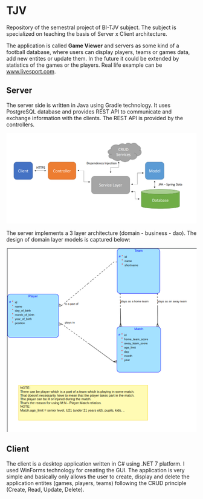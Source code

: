 # TJV

Repository of the semestral project of BI-TJV subject.
The subject is specialized on teaching the basis of Server x Client architecture. 

The application is called **Game Viewer** and servers as some kind of a football database, where users can display players, teams or games data, add new entites or update them. In the future it could be extended by statistics of the games or the players. Real life example can be www.livesport.com.

## Server

The server side is written in Java using Gradle technology. It uses PostgreSQL database and provides REST API to communicate and exchange information with the clients. The REST API is provided by the controllers.

![alt text](https://github.com/petrmoravek6/GameViewer/blob/main/server/architecture.PNG)

The server implements a 3 layer architecture (domain - business - dao). The design of domain layer models is captured below:

![alt text](https://github.com/petrmoravek6/GameViewer/blob/main/server/diagram.png)

## Client

The client is a desktop application written in C# using .NET 7 platform. I used WinForms technology for creating the GUI. The application is very simple and basically only allows the user to create, display and delete the application entites (games, players, teams) following the CRUD principle (Create, Read, Update, Delete).